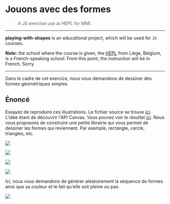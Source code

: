 # Jouons avec des formes

> A JS exercise use at HEPL for MMI.

* * *

**playing-with-shapes** is an educational project, which will be used for `JS` courses.

**Note:** the school where the course is given, the [HEPL](http://www.provincedeliege.be/hauteecole) from Liège, Belgium, is a French-speaking school. From this point, the instruction will be in French. Sorry.

* * *



Dans le cadre de cet exercice, nous vous demandons de dessiner<canvas> des formes géométriques simples



## Énoncé

Essayez de reproduire ces illustrations. Le fichier source se trouve [ici](src/shapes/shapes.ai). L'idée étant de découvrir l'API Canvas. Vous pouvez voir le résultat [ici](https://hepl-mmi.github.io/playing-with-shapes/). Nous vous proposons de construire une petite librairie qui vous permet de dessiner les formes qui reviennent. Par exemple, rectangle, cercle, triangles, etc.

![](src/shapes/1.svg)

![](src/shapes/2.svg)

![](src/shapes/3.svg)

![](src/shapes/4.svg)

Ici, nous vous demandons de générer aléatoirement la séquence de formes ainsi que sa couleur et le fait qu'elle soit pleine ou pas.

![](src/shapes/5.svg)
